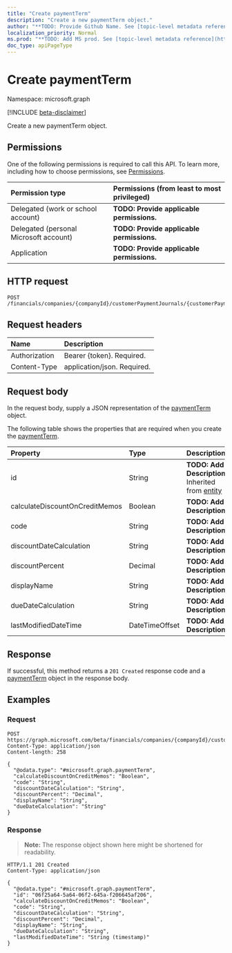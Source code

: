 ```yaml
---
title: "Create paymentTerm"
description: "Create a new paymentTerm object."
author: "**TODO: Provide Github Name. See [topic-level metadata reference](https://msgo.azurewebsites.net/add/document/guidelines/metadata.html#topic-level-metadata)**"
localization_priority: Normal
ms.prod: "**TODO: Add MS prod. See [topic-level metadata reference](https://msgo.azurewebsites.net/add/document/guidelines/metadata.html#topic-level-metadata)**"
doc_type: apiPageType
---
```


# Create paymentTerm
Namespace: microsoft.graph

[!INCLUDE [beta-disclaimer](../../includes/beta-disclaimer.md)]

Create a new paymentTerm object.

## Permissions
One of the following permissions is required to call this API. To learn more, including how to choose permissions, see [Permissions](/graph/permissions-reference).

|Permission type|Permissions (from least to most privileged)|
|:---|:---|
|Delegated (work or school account)|**TODO: Provide applicable permissions.**|
|Delegated (personal Microsoft account)|**TODO: Provide applicable permissions.**|
|Application|**TODO: Provide applicable permissions.**|

## HTTP request

<!-- {
  "blockType": "ignored"
}
-->
``` http
POST /financials/companies/{companyId}/customerPaymentJournals/{customerPaymentJournalId}/customerPayments/{customerPaymentId}/customer/paymentTerm
```

## Request headers
|Name|Description|
|:---|:---|
|Authorization|Bearer {token}. Required.|
|Content-Type|application/json. Required.|

## Request body
In the request body, supply a JSON representation of the [paymentTerm](../resources/paymentterm.md) object.

The following table shows the properties that are required when you create the [paymentTerm](../resources/paymentterm.md).

|Property|Type|Description|
|:---|:---|:---|
|id|String|**TODO: Add Description** Inherited from [entity](../resources/entity.md)|
|calculateDiscountOnCreditMemos|Boolean|**TODO: Add Description**|
|code|String|**TODO: Add Description**|
|discountDateCalculation|String|**TODO: Add Description**|
|discountPercent|Decimal|**TODO: Add Description**|
|displayName|String|**TODO: Add Description**|
|dueDateCalculation|String|**TODO: Add Description**|
|lastModifiedDateTime|DateTimeOffset|**TODO: Add Description**|



## Response

If successful, this method returns a `201 Created` response code and a [paymentTerm](../resources/paymentterm.md) object in the response body.

## Examples

### Request
<!-- {
  "blockType": "request",
  "name": "create_paymentterm_from_"
}
-->
``` http
POST https://graph.microsoft.com/beta/financials/companies/{companyId}/customerPaymentJournals/{customerPaymentJournalId}/customerPayments/{customerPaymentId}/customer/paymentTerm
Content-Type: application/json
Content-length: 258

{
  "@odata.type": "#microsoft.graph.paymentTerm",
  "calculateDiscountOnCreditMemos": "Boolean",
  "code": "String",
  "discountDateCalculation": "String",
  "discountPercent": "Decimal",
  "displayName": "String",
  "dueDateCalculation": "String"
}
```


### Response
>**Note:** The response object shown here might be shortened for readability.
<!-- {
  "blockType": "response",
  "truncated": true,
  "@odata.type": "microsoft.graph.paymentTerm"
}
-->
``` http
HTTP/1.1 201 Created
Content-Type: application/json

{
  "@odata.type": "#microsoft.graph.paymentTerm",
  "id": "06f25a64-5a64-06f2-645a-f206645af206",
  "calculateDiscountOnCreditMemos": "Boolean",
  "code": "String",
  "discountDateCalculation": "String",
  "discountPercent": "Decimal",
  "displayName": "String",
  "dueDateCalculation": "String",
  "lastModifiedDateTime": "String (timestamp)"
}
```

